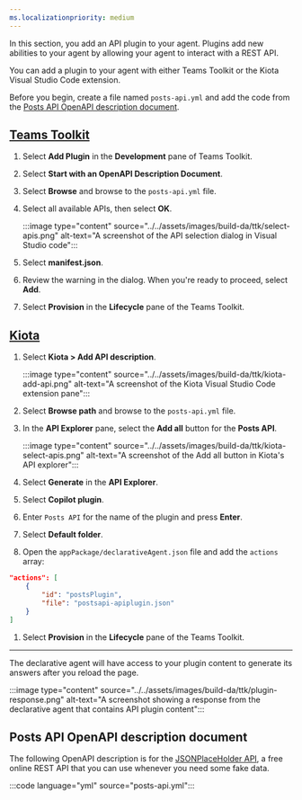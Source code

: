 ```yaml
---
ms.localizationpriority: medium
---
```


<!-- markdownlint-disable MD041 MD051 -->

In this section, you add an API plugin to your agent. Plugins add new abilities to your agent by allowing your agent to interact with a REST API.

You can add a plugin to your agent with either Teams Toolkit or the Kiota Visual Studio Code extension.

Before you begin, create a file named `posts-api.yml` and add the code from the [Posts API OpenAPI description document](#posts-api-openapi-description-document).

## [Teams Toolkit](#tab/ttk)

1. Select **Add Plugin** in the **Development** pane of Teams Toolkit.

1. Select **Start with an OpenAPI Description Document**.

1. Select **Browse** and browse to the `posts-api.yml` file.

1. Select all available APIs, then select **OK**.

    :::image type="content" source="../../assets/images/build-da/ttk/select-apis.png" alt-text="A screenshot of the API selection dialog in Visual Studio code":::

1. Select **manifest.json**.

1. Review the warning in the dialog. When you're ready to proceed, select **Add**.

1. Select **Provision** in the **Lifecycle** pane of the Teams Toolkit.

## [Kiota](#tab/kiota)

1. Select **Kiota > Add API description**.

    :::image type="content" source="../../assets/images/build-da/ttk/kiota-add-api.png" alt-text="A screenshot of the Kiota Visual Studio Code extension pane":::

1. Select **Browse path** and browse to the `posts-api.yml` file.

1. In the **API Explorer** pane, select the **Add all** button for the **Posts API**.

    :::image type="content" source="../../assets/images/build-da/ttk/kiota-select-apis.png" alt-text="A screenshot of the Add all button in Kiota's API explorer":::

1. Select **Generate** in the **API Explorer**.

1. Select **Copilot plugin**.

1. Enter `Posts API` for the name of the plugin and press **Enter**.

1. Select **Default folder**.

1. Open the `appPackage/declarativeAgent.json` file and add the `actions` array:

```json
"actions": [
    {
        "id": "postsPlugin",
        "file": "postsapi-apiplugin.json"
    }
]
```

1. Select **Provision** in the **Lifecycle** pane of the Teams Toolkit.

---

The declarative agent will have access to your plugin content to generate its answers after you reload the page.

:::image type="content" source="../../assets/images/build-da/ttk/plugin-response.png" alt-text="A screenshot showing a response from the declarative agent that contains API plugin content":::

## Posts API OpenAPI description document

The following OpenAPI description is for the [JSONPlaceHolder API](https://jsonplaceholder.typicode.com/), a free online REST API that you can use whenever you need some fake data.

:::code language="yml" source="posts-api.yml":::
